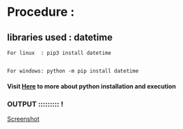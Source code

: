 # Procedure :




## libraries used : datetime
    
    
    For linux  : pip3 install datetime
    
    
    For windows: python -m pip install datetime
    




#### Visit [Here](https://github.com/chinmay29hub/ "More Python") to more about python installation and execution 





### OUTPUT  ::::::::: !
   
   
   
   
   
   [Screenshot](day.png)
 
           
